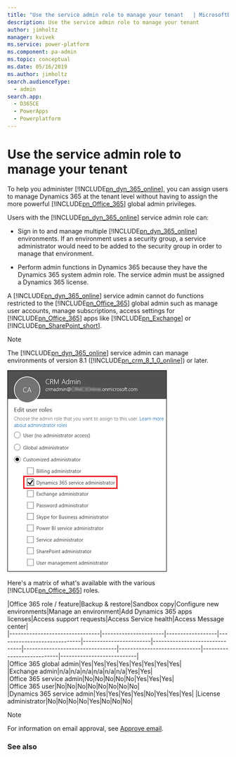 ```yaml
---
title: "Use the service admin role to manage your tenant   | MicrosoftDocs"
description: Use the service admin role to manage your tenant 
author: jimholtz
manager: kvivek
ms.service: power-platform
ms.component: pa-admin
ms.topic: conceptual
ms.date: 05/16/2019
ms.author: jimholtz
search.audienceType: 
  - admin
search.app: 
  - D365CE
  - PowerApps
  - Powerplatform
---
```

# Use the service admin role to manage your tenant 

To help you administer [!INCLUDE[pn_dyn_365_online](../includes/pn-crm-online.md)], you can assign users to manage Dynamics 365 at the tenant level without having to assign the more powerful [!INCLUDE[pn_Office_365](../includes/pn-office-365.md)] global admin privileges.  
  
 Users with the [!INCLUDE[pn_dyn_365_online](../includes/pn-crm-online.md)] service admin role can:  
  
- Sign in to and manage  multiple [!INCLUDE[pn_dyn_365_online](../includes/pn-crm-online.md)] environments. If an environment uses a security group, a service administrator would need to be added to the security group in order to manage that environment.  
  
- Perform admin functions in Dynamics 365 because they have the Dynamics 365 system admin role. The service admin must be assigned a Dynamics 365 license.  
  
A [!INCLUDE[pn_dyn_365_online](../includes/pn-crm-online.md)] service admin cannot do functions restricted to the [!INCLUDE[pn_Office_365](../includes/pn-office-365.md)] global admin such as manage user accounts, manage subscriptions, access settings for [!INCLUDE[pn_Office_365](../includes/pn-office-365.md)] apps like [!INCLUDE[pn_Exchange](../includes/pn-exchange.md)] or [!INCLUDE[pn_SharePoint_short](../includes/pn-sharepoint-short.md)].  
  
> [!NOTE]
> The [!INCLUDE[pn_dyn_365_online](../includes/pn-crm-online.md)] service admin can manage environments of version 8.1 ([!INCLUDE[pn_crm_8_1_0_online](../includes/pn-crm-8-1-0-online.md)]) or later.  
  
 ![Dynamics 365 service admin](../admin/media/dynamics-365-service-admin.png "Dynamics 365 service admin")  
  
 Here's a matrix of what's available with the various [!INCLUDE[pn_Office_365](../includes/pn-office-365.md)] roles.  
  
|Office 365 role / feature|Backup & restore|Sandbox copy|Configure new environments|Manage an environment|Add Dynamics 365 apps licenses|Access support requests|Access Service health|Access Message center|  
|--------------------------------|----------------------|------------------|-----------------------------|------------------------|-------------------------------|---------------------------------|-----------------------------|---------------------------|---------------------------|  
|Office 365 global admin|Yes|Yes|Yes|Yes|Yes|Yes|Yes|Yes|  
|Exchange admin|n/a|n/a|n/a|n/a|n/a|n/a|Yes|Yes|  
|Office 365 service admin|No|No|No|No|No|Yes|Yes|Yes|  
|Office 365 user|No|No|No|No|No|No|No|No|  
|Dynamics 365 service admin|Yes|Yes|Yes|Yes|No|Yes|Yes|Yes| 
|License administrator|No|No|No|No|Yes|No|No|No|  

> [!NOTE]
> For information on email approval, see [Approve email](connect-exchange-online.md#approve-email).

### See also  

